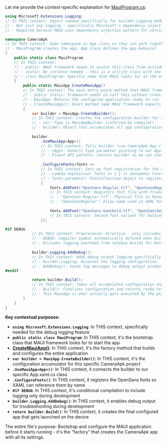 Let me provide the context-specific explanation for [MauiProgram.cs](cci:7://file:///c:/Users/Parth/Desktop/2025/Personl/MAUIAPP/CameraApk/MauiProgram.cs:0:0-0:0):

````csharp
using Microsoft.Extensions.Logging;
// In THIS context: Import needed specifically for builder.Logging.AddDebug() functionality
// - Not just any logging - specifically Microsoft's dependency injection logging system
// - Required because MAUI uses dependency injection pattern for services

namespace CameraApk
// In THIS context: Same namespace as App class so they can work together seamlessly
// - MauiProgram creates the app, App class defines the app behavior
{
    public static class MauiProgram
    // In THIS context:
    // - public: MAUI framework needs to access this class from outside the assembly
    // - static: No instance needed - this is a utility class with one job: create the app
    // - class MauiProgram: Specific name that MAUI looks for as the entry point
    {
        public static MauiApp CreateMauiApp()
        // In THIS context: The main entry point method that MAUI framework calls to start the app
        // - public static: Framework needs to call this without creating an instance
        // - MauiApp: Returns the configured application ready to run
        // - CreateMauiApp(): Exact method name MAUI framework expects to find
        {
            var builder = MauiApp.CreateBuilder();
            // In THIS context: Creates the configuration builder for this specific app
            // - var: Type is MauiAppBuilder (inferred by compiler)
            // - builder: Object that accumulates all app configuration before building final app
            
            builder
                .UseMauiApp<App>()
                // In THIS context: Tells builder "use CameraApk.App class as the main application"
                // - <App>: Generic type parameter pointing to our App.xaml.cs class
                // - Fluent API pattern: returns builder so we can chain more configuration
                
                .ConfigureFonts(fonts =>
                // In THIS context: Sets up font registration for the entire app
                // - Lambda expression: fonts => { } is anonymous function for configuration
                // - fonts parameter: FontCollection object to register font files with
                {
                    fonts.AddFont("OpenSans-Regular.ttf", "OpenSansRegular");
                    // In THIS context: Registers font file with friendly name for XAML usage
                    // - "OpenSans-Regular.ttf": Physical file in Resources/Fonts folder
                    // - "OpenSansRegular": Alias name used in XAML FontFamily="OpenSansRegular"
                    
                    fonts.AddFont("OpenSans-Semibold.ttf", "OpenSansSemibold");
                    // In THIS context: Second font variant for bold/emphasis text
                });

#if DEBUG
            // In THIS context: Preprocessor directive - only includes this code in debug builds
            // - DEBUG: Compiler symbol automatically defined when building in debug mode
            // - Excludes logging overhead from release builds for better performance
            
            builder.Logging.AddDebug();
            // In THIS context: Adds debug output logging specifically for development
            // - builder.Logging: Accesses the logging configuration
            // - AddDebug(): Sends log messages to debug output window in IDE
#endif

            return builder.Build();
            // In THIS context: Takes all accumulated configuration and creates the final MauiApp
            // - Build(): Finalizes configuration and returns ready-to-run application
            // - This MauiApp is what actually gets executed by the platform
        }
    }
}
````

**Key contextual purposes:**

* **`using Microsoft.Extensions.Logging`**: In THIS context, specifically needed for the debug logging feature
* **`public static class MauiProgram`**: In THIS context, it's the bootstrap class that MAUI framework looks for to start the app
* **[CreateMauiApp()](cci:1://file:///c:/Users/Parth/Desktop/2025/Personl/MAUIAPP/CameraApk/MauiProgram.cs:6:8-22:9)**: In THIS context, it's the factory method that builds and configures the entire application
* **`var builder = MauiApp.CreateBuilder()`**: In THIS context, it's the configuration accumulator for this specific CameraApk project
* **`.UseMauiApp<App>()`**: In THIS context, it connects the builder to our specific App.xaml.cs class
* **`.ConfigureFonts()`**: In THIS context, it registers the OpenSans fonts so XAML can reference them by name
* **`#if DEBUG`**: In THIS context, it's conditional compilation to include logging only during development
* **`builder.Logging.AddDebug()`**: In THIS context, it enables debug output for troubleshooting during development
* **`return builder.Build()`**: In THIS context, it creates the final configured app that gets launched on the device

The entire file's purpose: Bootstrap and configure the MAUI application before it starts running - it's the "factory" that creates the CameraApk app with all its settings.
